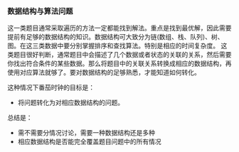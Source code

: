 ### 数据结构与算法问题

这一类题目通常采取遍历的方法一定都能找到解法。重点是找到最优解，因此需要提前有足够的数据结构的知识。数据结构可大致分为链(数组、栈、队列)、树、图。在这三类数据中要分别掌握排序和查找算法。特别是相应的时间复杂度。
这类题目很好判断，通常题目中会描述了几个数据或者状态的关联的关系，然后需要你找出符合条件的某些数据。那么将题目中的关联关系转换成相应的数据结构，再使用对应算法就够了。要对数据结构的足够熟悉，才能知道如何转化。

这种情况下番茄时钟的目标是：

- 将问题转化为对相应数据结构的问题。

总结是：

- 需不需要分情况讨论，需要一种数据结构还是多种
- 相应数据结构是否能完全覆盖题目问题中的所有情况